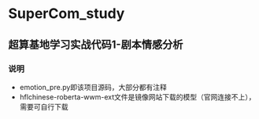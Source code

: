 # SuperCom_study
## 超算基地学习实战代码1-剧本情感分析
### 说明 
- emotion_pre.py即该项目源码，大部分都有注释
- hflchinese-roberta-wwm-ext文件是镜像网站下载的模型（官网连接不上），需要可自行下载
